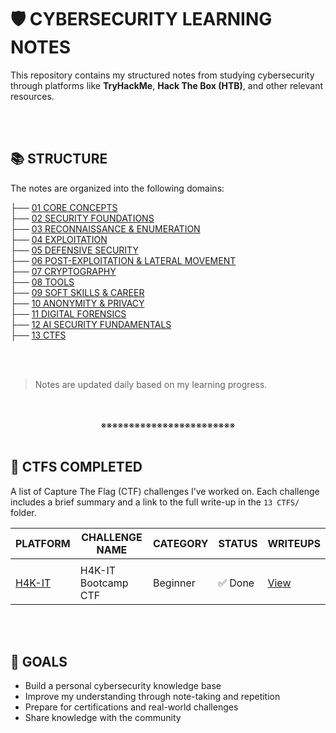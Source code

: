 # 🛡️ CYBERSECURITY LEARNING NOTES

This repository contains my structured notes from studying cybersecurity through platforms like **TryHackMe**, **Hack The Box (HTB)**, and other relevant resources.
<div align="center">
<br>
<br>
</div>

## 📚 STRUCTURE

The notes are organized into the following domains:

├── [01 CORE CONCEPTS](https://github.com/codenvibes/CS/tree/master/01_CORE_CONCEPTS)<br>
├── [02 SECURITY FOUNDATIONS](https://github.com/codenvibes/CS/tree/master/02_SECURITY_FOUNDATIONS)<br>
├── [03 RECONNAISSANCE & ENUMERATION](https://github.com/codenvibes/CS/tree/master/03_RECONNAISSANCE_%26_ENUMERATION)<br>
├── [04 EXPLOITATION](https://github.com/codenvibes/CS/tree/master/04_EXPLOITATION)<br>
├── [05 DEFENSIVE SECURITY](https://github.com/codenvibes/CS/tree/master/05_DEFENSIVE_SECURITY)<br>
├── [06 POST-EXPLOITATION & LATERAL MOVEMENT](https://github.com/codenvibes/CS/tree/master/06_POST-EXPLOITATION_%26_LATERAL_MOVEMENT)<br>
├── [07 CRYPTOGRAPHY]()<br>
├── [08 TOOLS]()<br>
├── [09 SOFT SKILLS & CAREER]()<br>
├── [10 ANONYMITY & PRIVACY]()<br>
├── [11 DIGITAL FORENSICS]()<br>
├── [12 AI SECURITY FUNDAMENTALS]()<br>
├── [13 CTFS]()
<div align="center">
<br>
<br>
</div>

> Notes are updated daily based on my learning progress.
<div align="center">
<br>
<br>
※※※※※※※※※※※※※※※※※※※※※※※※
<br>
<br>
</div>

## 🚩 CTFS COMPLETED

A list of Capture The Flag (CTF) challenges I’ve worked on. Each challenge includes a brief summary and a link to the full write-up in the `13 CTFS/` folder.

| PLATFORM                                         | CHALLENGE NAME      | CATEGORY | STATUS | WRITEUPS                                  |
| ------------------------------------------------ | ------------------- | -------- | ------ | ----------------------------------------- |
|                                                  |                     |          |        |                                           |
| [H4K-IT](https://simulations.h4k-it.com/games/9) | H4K-IT Bootcamp CTF | Beginner | ✅ Done | [View](13_CTFS/2025_H4K-IT_CYBERSECURITY) |
<div align="center">
<br>
<br>
</div>

## 🚀 GOALS

- Build a personal cybersecurity knowledge base
- Improve my understanding through note-taking and repetition
- Prepare for certifications and real-world challenges
- Share knowledge with the community


